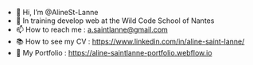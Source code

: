 - 👋 Hi, I’m @AlineSt-Lanne
- 🌱 In training develop web at the Wild Code School of Nantes
- 📫 How to reach me : a.saintlanne@gmail.com
- 📚 How to see my CV : https://www.linkedin.com/in/aline-saint-lanne/
- 👀 My Portfolio : https://aline-saintlanne-portfolio.webflow.io
